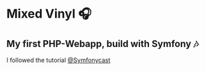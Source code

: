 # Mixed Vinyl 🎧

## My first PHP-Webapp, build with Symfony 🎶

I followed the tutorial [@Symfonycast](https://symfonycasts.com/screencast/symfony)
